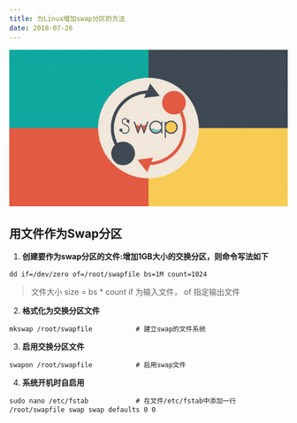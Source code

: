 ```yaml
---
title: 为Linux增加swap分区的方法
date: 2018-07-26
---
```


![](https://raw.githubusercontent.com/smilelc3/blog/main/images/为Linux增加swap分区的方法/6122578-e4fc4a1535b54fd2.jpeg)

## 用文件作为Swap分区

1. **创建要作为swap分区的文件:增加1GB大小的交换分区，则命令写法如下**

```shell
dd if=/dev/zero of=/root/swapfile bs=1M count=1024
```

> 文件大小 size = bs \* count
> if 为输入文件， of 指定输出文件

2. **格式化为交换分区文件**

```shell
mkswap /root/swapfile 			# 建立swap的文件系统
```

3. **启用交换分区文件**

```shell
swapon /root/swapfile 			# 启用swap文件
```

4. **系统开机时自启用**

```shell
sudo nano /etc/fstab 			# 在文件/etc/fstab中添加一行
/root/swapfile swap swap defaults 0 0
```


